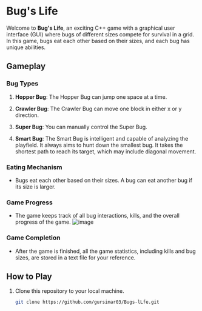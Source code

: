 # Bug's Life


Welcome to **Bug's Life**, an exciting C++ game with a graphical user interface (GUI) where bugs of different sizes compete for survival in a grid. In this game, bugs eat each other based on their sizes, and each bug has unique abilities.

## Gameplay

### Bug Types

1. **Hopper Bug**: The Hopper Bug can jump one space at a time.

2. **Crawler Bug**: The Crawler Bug can move one block in either x or y direction.

3. **Super Bug**: You can manually control the Super Bug. 

4. **Smart Bug**: The Smart Bug is intelligent and capable of analyzing the playfield. It always aims to hunt down the smallest bug. It takes the shortest path to reach its target, which may include diagonal movement.

### Eating Mechanism

- Bugs eat each other based on their sizes. A bug can eat another bug if its size is larger.

### Game Progress

- The game keeps track of all bug interactions, kills, and the overall progress of the game.
![image](https://github.com/gursimar03/Bugs-Life/assets/49545220/ceeac9a6-8cce-494e-8c07-6b3db8a86225)

### Game Completion

- After the game is finished, all the game statistics, including kills and bug sizes, are stored in a text file for your reference.

## How to Play

1. Clone this repository to your local machine.

   ```bash
   git clone https://github.com/gursimar03/Bugs-lLfe.git

